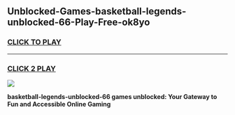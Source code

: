 
## Unblocked-Games-basketball-legends-unblocked-66-Play-Free-ok8yo
<h3>
<a href="https://premium76.site?title=basketball-legends-unblocked-66&ref=10A">CLICK TO PLAY</a></h3>
<hr>

<h3>
<a href="https://premium76.site?title=basketball-legends-unblocked-66&ref=10A">CLICK 2 PLAY</a>
  
</h3>

<a href="https://premium76.site?title=basketball-legends-unblocked-66&ref=10A"><img src="https://clearcache.store/games.png"></a>


**basketball-legends-unblocked-66 games unblocked: Your Gateway to Fun and Accessible Online Gaming**
